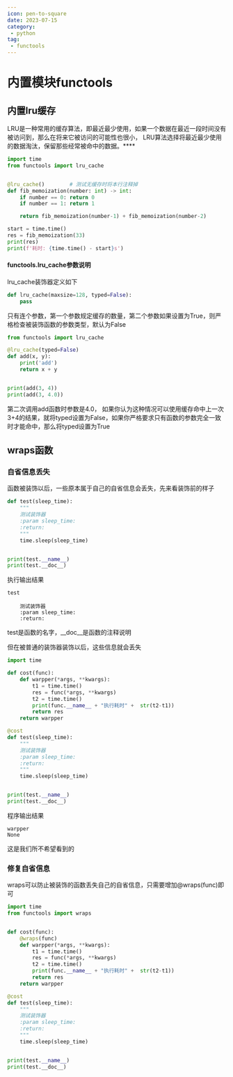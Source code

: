 ```yaml
---
icon: pen-to-square
date: 2023-07-15
category:
 - python 
tag:
 - functools
---
```

 
# 内置模块functools

## 内置lru缓存

LRU是一种常用的缓存算法，即最近最少使用，如果一个数据在最近一段时间没有被访问到，那么在将来它被访问的可能性也很小， LRU算法选择将最近最少使用的数据淘汰，保留那些经常被命中的数据。****

```python
import time
from functools import lru_cache


@lru_cache()        # 测试无缓存时将本行注释掉
def fib_memoization(number: int) -> int:
    if number == 0: return 0
    if number == 1: return 1

    return fib_memoization(number-1) + fib_memoization(number-2)

start = time.time()
res = fib_memoization(33)
print(res)
print(f'耗时: {time.time() - start}s')
```

#### functools.lru_cache参数说明

lru_cache装饰器定义如下

```python
def lru_cache(maxsize=128, typed=False):
    pass
```

只有连个参数，第一个参数规定缓存的数量，第二个参数如果设置为True，则严格检查被装饰函数的参数类型，默认为False

```python
from functools import lru_cache

@lru_cache(typed=False)
def add(x, y):
    print('add')
    return x + y


print(add(3, 4))
print(add(3, 4.0))
```



第二次调用add函数时参数是4.0， 如果你认为这种情况可以使用缓存命中上一次3+4的结果，就将typed设置为False，如果你严格要求只有函数的参数完全一致时才能命中，那么将typed设置为True

##  wraps函数

### 自省信息丢失

函数被装饰以后，一些原本属于自己的自省信息会丢失，先来看装饰前的样子

```python
def test(sleep_time):
    """
    测试装饰器
    :param sleep_time:
    :return:
    """
    time.sleep(sleep_time)


print(test.__name__)
print(test.__doc__)
```

执行输出结果

```text
test

    测试装饰器
    :param sleep_time:
    :return:
```

test是函数的名字，__doc__是函数的注释说明

但在被普通的装饰器装饰以后，这些信息就会丢失

```python
import time

def cost(func):
    def warpper(*args, **kwargs):
        t1 = time.time()
        res = func(*args, **kwargs)
        t2 = time.time()
        print(func.__name__ + "执行耗时" +  str(t2-t1))
        return res
    return warpper

@cost
def test(sleep_time):
    """
    测试装饰器
    :param sleep_time:
    :return:
    """
    time.sleep(sleep_time)


print(test.__name__)
print(test.__doc__)
```

程序输出结果

```text
warpper
None
```

这是我们所不希望看到的

### 修复自省信息

wraps可以防止被装饰的函数丢失自己的自省信息，只需要增加@wraps(func)即可

```python
import time
from functools import wraps


def cost(func):
    @wraps(func)
    def warpper(*args, **kwargs):
        t1 = time.time()
        res = func(*args, **kwargs)
        t2 = time.time()
        print(func.__name__ + "执行耗时" +  str(t2-t1))
        return res
    return warpper

@cost
def test(sleep_time):
    """
    测试装饰器
    :param sleep_time:
    :return:
    """
    time.sleep(sleep_time)


print(test.__name__)
print(test.__doc__)
```